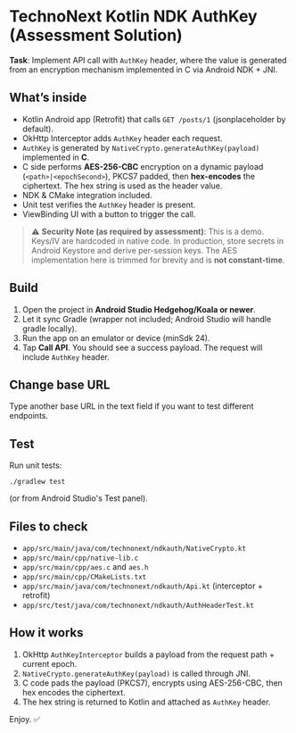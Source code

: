 # TechnoNext Kotlin NDK AuthKey (Assessment Solution)

**Task**: Implement API call with `AuthKey` header, where the value is generated from an encryption mechanism implemented in C via Android NDK + JNI.

## What’s inside
- Kotlin Android app (Retrofit) that calls `GET /posts/1` (jsonplaceholder by default).
- OkHttp Interceptor adds `AuthKey` header each request.
- `AuthKey` is generated by `NativeCrypto.generateAuthKey(payload)` implemented in **C**.
- C side performs **AES-256-CBC** encryption on a dynamic payload (`<path>|<epochSecond>`), PKCS7 padded, then **hex-encodes** the ciphertext. The hex string is used as the header value.
- NDK & CMake integration included.
- Unit test verifies the `AuthKey` header is present.
- ViewBinding UI with a button to trigger the call.

> ⚠️ **Security Note (as required by assessment)**: This is a demo. Keys/IV are hardcoded in native code. In production, store secrets in Android Keystore and derive per-session keys. The AES implementation here is trimmed for brevity and is **not constant-time**.

## Build
1. Open the project in **Android Studio Hedgehog/Koala or newer**.
2. Let it sync Gradle (wrapper not included; Android Studio will handle gradle locally).
3. Run the app on an emulator or device (minSdk 24).
4. Tap **Call API**. You should see a success payload. The request will include `AuthKey` header.

## Change base URL
Type another base URL in the text field if you want to test different endpoints.

## Test
Run unit tests:
```
./gradlew test
```
(or from Android Studio's Test panel).

## Files to check
- `app/src/main/java/com/technonext/ndkauth/NativeCrypto.kt`
- `app/src/main/cpp/native-lib.c`
- `app/src/main/cpp/aes.c` and `aes.h`
- `app/src/main/cpp/CMakeLists.txt`
- `app/src/main/java/com/technonext/ndkauth/Api.kt` (interceptor + retrofit)
- `app/src/test/java/com/technonext/ndkauth/AuthHeaderTest.kt`

## How it works
1. OkHttp `AuthKeyInterceptor` builds a payload from the request path + current epoch.
2. `NativeCrypto.generateAuthKey(payload)` is called through JNI.
3. C code pads the payload (PKCS7), encrypts using AES-256-CBC, then hex encodes the ciphertext.
4. The hex string is returned to Kotlin and attached as `AuthKey` header.

Enjoy. ✅
